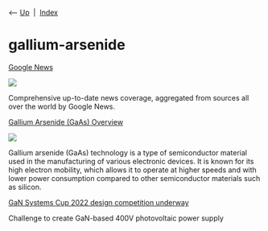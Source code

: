 <div class="nav">

⟵ [Up](index.html)  \|  [Index](index.html)

</div>

# gallium-arsenide

<div class="cards">

<div class="card">

<div class="card-title">

[Google
News](https://news.google.com/rss/articles/CBMidkFVX3lxTE1HMDRza2ktN0tIdE5UMVg1VHpmVUdLQXVXbC1IeGt4U0ZyRWt3N1VWTWpRaS1WbC1jeE40SUNwN3R5ZEdkUERoR3E4UDE0cVp2ckdWcDhybm4yU0xEaFNOcTd2dU5UbG5xQXdvek5CLUtOd1hKNGc?oc=5)

</div>

<div class="card-image">

[![](https://lh3.googleusercontent.com/J6_coFbogxhRI9iM864NL_liGXvsQp2AupsKei7z0cNNfDvGUmWUy20nuUhkREQyrpY4bEeIBuc=s0-w300)](https://news.google.com/rss/articles/CBMidkFVX3lxTE1HMDRza2ktN0tIdE5UMVg1VHpmVUdLQXVXbC1IeGt4U0ZyRWt3N1VWTWpRaS1WbC1jeE40SUNwN3R5ZEdkUERoR3E4UDE0cVp2ckdWcDhybm4yU0xEaFNOcTd2dU5UbG5xQXdvek5CLUtOd1hKNGc?oc=5)

</div>

Comprehensive up-to-date news coverage, aggregated from sources all over
the world by Google News.

</div>

<div class="card">

<div class="card-title">

[Gallium Arsenide (GaAs)
Overview](https://anysilicon.com/gallium-arsenide-gaas-overview)

</div>

<div class="card-image">

[![](https://anysilicon.com/wp-content/uploads/2015/09/Depositphotos_4591435_s-2015small-e1442761682304.jpg)](https://anysilicon.com/gallium-arsenide-gaas-overview)

</div>

Gallium arsenide (GaAs) technology is a type of semiconductor material
used in the manufacturing of various electronic devices. It is known for
its high electron mobility, which allows it to operate at higher speeds
and with lower power consumption compared to other semiconductor
materials such as silicon.

</div>

<div class="card">

<div class="card-title">

[GaN Systems Cup 2022 design competition
underway](http://www.semiconductor-today.com/news_items/2022/jun/gansystems-200622.shtml)

</div>

Challenge to create GaN-based 400V photovoltaic power supply

</div>

</div>
